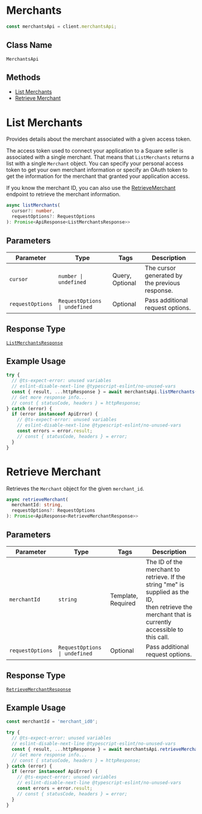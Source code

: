 # Merchants

```ts
const merchantsApi = client.merchantsApi;
```

## Class Name

`MerchantsApi`

## Methods

* [List Merchants](../../doc/api/merchants.md#list-merchants)
* [Retrieve Merchant](../../doc/api/merchants.md#retrieve-merchant)


# List Merchants

Provides details about the merchant associated with a given access token.

The access token used to connect your application to a Square seller is associated
with a single merchant. That means that `ListMerchants` returns a list
with a single `Merchant` object. You can specify your personal access token
to get your own merchant information or specify an OAuth token to get the
information for the merchant that granted your application access.

If you know the merchant ID, you can also use the [RetrieveMerchant](../../doc/api/merchants.md#retrieve-merchant)
endpoint to retrieve the merchant information.

```ts
async listMerchants(
  cursor?: number,
  requestOptions?: RequestOptions
): Promise<ApiResponse<ListMerchantsResponse>>
```

## Parameters

| Parameter | Type | Tags | Description |
|  --- | --- | --- | --- |
| `cursor` | `number \| undefined` | Query, Optional | The cursor generated by the previous response. |
| `requestOptions` | `RequestOptions \| undefined` | Optional | Pass additional request options. |

## Response Type

[`ListMerchantsResponse`](../../doc/models/list-merchants-response.md)

## Example Usage

```ts
try {
  // @ts-expect-error: unused variables
  // eslint-disable-next-line @typescript-eslint/no-unused-vars
  const { result, ...httpResponse } = await merchantsApi.listMerchants();
  // Get more response info...
  // const { statusCode, headers } = httpResponse;
} catch (error) {
  if (error instanceof ApiError) {
    // @ts-expect-error: unused variables
    // eslint-disable-next-line @typescript-eslint/no-unused-vars
    const errors = error.result;
    // const { statusCode, headers } = error;
  }
}
```


# Retrieve Merchant

Retrieves the `Merchant` object for the given `merchant_id`.

```ts
async retrieveMerchant(
  merchantId: string,
  requestOptions?: RequestOptions
): Promise<ApiResponse<RetrieveMerchantResponse>>
```

## Parameters

| Parameter | Type | Tags | Description |
|  --- | --- | --- | --- |
| `merchantId` | `string` | Template, Required | The ID of the merchant to retrieve. If the string "me" is supplied as the ID,<br>then retrieve the merchant that is currently accessible to this call. |
| `requestOptions` | `RequestOptions \| undefined` | Optional | Pass additional request options. |

## Response Type

[`RetrieveMerchantResponse`](../../doc/models/retrieve-merchant-response.md)

## Example Usage

```ts
const merchantId = 'merchant_id0';

try {
  // @ts-expect-error: unused variables
  // eslint-disable-next-line @typescript-eslint/no-unused-vars
  const { result, ...httpResponse } = await merchantsApi.retrieveMerchant(merchantId);
  // Get more response info...
  // const { statusCode, headers } = httpResponse;
} catch (error) {
  if (error instanceof ApiError) {
    // @ts-expect-error: unused variables
    // eslint-disable-next-line @typescript-eslint/no-unused-vars
    const errors = error.result;
    // const { statusCode, headers } = error;
  }
}
```

